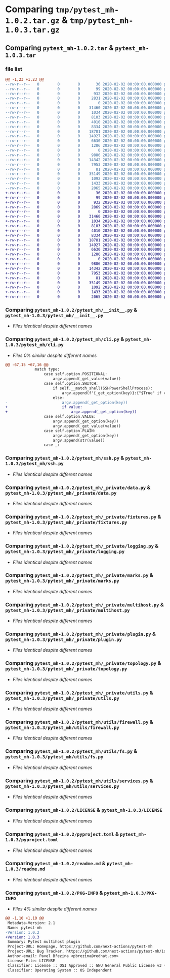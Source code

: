 # Comparing `tmp/pytest_mh-1.0.2.tar.gz` & `tmp/pytest_mh-1.0.3.tar.gz`

## Comparing `pytest_mh-1.0.2.tar` & `pytest_mh-1.0.3.tar`

### file list

```diff
@@ -1,23 +1,23 @@
--rw-r--r--   0        0        0       36 2020-02-02 00:00:00.000000 pytest_mh-1.0.2/requirements.txt
--rw-r--r--   0        0        0       99 2020-02-02 00:00:00.000000 pytest_mh-1.0.2/docs/requirements.txt
--rw-r--r--   0        0        0      932 2020-02-02 00:00:00.000000 pytest_mh-1.0.2/pytest_mh/__init__.py
--rw-r--r--   0        0        0     2831 2020-02-02 00:00:00.000000 pytest_mh-1.0.2/pytest_mh/cli.py
--rw-r--r--   0        0        0        0 2020-02-02 00:00:00.000000 pytest_mh-1.0.2/pytest_mh/py.typed
--rw-r--r--   0        0        0    31460 2020-02-02 00:00:00.000000 pytest_mh-1.0.2/pytest_mh/ssh.py
--rw-r--r--   0        0        0     1034 2020-02-02 00:00:00.000000 pytest_mh-1.0.2/pytest_mh/_private/data.py
--rw-r--r--   0        0        0     8103 2020-02-02 00:00:00.000000 pytest_mh-1.0.2/pytest_mh/_private/fixtures.py
--rw-r--r--   0        0        0     4010 2020-02-02 00:00:00.000000 pytest_mh-1.0.2/pytest_mh/_private/logging.py
--rw-r--r--   0        0        0     8334 2020-02-02 00:00:00.000000 pytest_mh-1.0.2/pytest_mh/_private/marks.py
--rw-r--r--   0        0        0    18781 2020-02-02 00:00:00.000000 pytest_mh-1.0.2/pytest_mh/_private/multihost.py
--rw-r--r--   0        0        0    14927 2020-02-02 00:00:00.000000 pytest_mh-1.0.2/pytest_mh/_private/plugin.py
--rw-r--r--   0        0        0     6630 2020-02-02 00:00:00.000000 pytest_mh-1.0.2/pytest_mh/_private/topology.py
--rw-r--r--   0        0        0     1286 2020-02-02 00:00:00.000000 pytest_mh-1.0.2/pytest_mh/_private/utils.py
--rw-r--r--   0        0        0        0 2020-02-02 00:00:00.000000 pytest_mh-1.0.2/pytest_mh/utils/__init__.py
--rw-r--r--   0        0        0     9886 2020-02-02 00:00:00.000000 pytest_mh-1.0.2/pytest_mh/utils/firewall.py
--rw-r--r--   0        0        0    14342 2020-02-02 00:00:00.000000 pytest_mh-1.0.2/pytest_mh/utils/fs.py
--rw-r--r--   0        0        0     7953 2020-02-02 00:00:00.000000 pytest_mh-1.0.2/pytest_mh/utils/services.py
--rw-r--r--   0        0        0       81 2020-02-02 00:00:00.000000 pytest_mh-1.0.2/.gitignore
--rw-r--r--   0        0        0    35149 2020-02-02 00:00:00.000000 pytest_mh-1.0.2/LICENSE
--rw-r--r--   0        0        0     1092 2020-02-02 00:00:00.000000 pytest_mh-1.0.2/pyproject.toml
--rw-r--r--   0        0        0     1433 2020-02-02 00:00:00.000000 pytest_mh-1.0.2/readme.md
--rw-r--r--   0        0        0     2065 2020-02-02 00:00:00.000000 pytest_mh-1.0.2/PKG-INFO
+-rw-r--r--   0        0        0       36 2020-02-02 00:00:00.000000 pytest_mh-1.0.3/requirements.txt
+-rw-r--r--   0        0        0       99 2020-02-02 00:00:00.000000 pytest_mh-1.0.3/docs/requirements.txt
+-rw-r--r--   0        0        0      932 2020-02-02 00:00:00.000000 pytest_mh-1.0.3/pytest_mh/__init__.py
+-rw-r--r--   0        0        0     2869 2020-02-02 00:00:00.000000 pytest_mh-1.0.3/pytest_mh/cli.py
+-rw-r--r--   0        0        0        0 2020-02-02 00:00:00.000000 pytest_mh-1.0.3/pytest_mh/py.typed
+-rw-r--r--   0        0        0    31460 2020-02-02 00:00:00.000000 pytest_mh-1.0.3/pytest_mh/ssh.py
+-rw-r--r--   0        0        0     1034 2020-02-02 00:00:00.000000 pytest_mh-1.0.3/pytest_mh/_private/data.py
+-rw-r--r--   0        0        0     8103 2020-02-02 00:00:00.000000 pytest_mh-1.0.3/pytest_mh/_private/fixtures.py
+-rw-r--r--   0        0        0     4010 2020-02-02 00:00:00.000000 pytest_mh-1.0.3/pytest_mh/_private/logging.py
+-rw-r--r--   0        0        0     8334 2020-02-02 00:00:00.000000 pytest_mh-1.0.3/pytest_mh/_private/marks.py
+-rw-r--r--   0        0        0    18781 2020-02-02 00:00:00.000000 pytest_mh-1.0.3/pytest_mh/_private/multihost.py
+-rw-r--r--   0        0        0    14927 2020-02-02 00:00:00.000000 pytest_mh-1.0.3/pytest_mh/_private/plugin.py
+-rw-r--r--   0        0        0     6630 2020-02-02 00:00:00.000000 pytest_mh-1.0.3/pytest_mh/_private/topology.py
+-rw-r--r--   0        0        0     1286 2020-02-02 00:00:00.000000 pytest_mh-1.0.3/pytest_mh/_private/utils.py
+-rw-r--r--   0        0        0        0 2020-02-02 00:00:00.000000 pytest_mh-1.0.3/pytest_mh/utils/__init__.py
+-rw-r--r--   0        0        0     9886 2020-02-02 00:00:00.000000 pytest_mh-1.0.3/pytest_mh/utils/firewall.py
+-rw-r--r--   0        0        0    14342 2020-02-02 00:00:00.000000 pytest_mh-1.0.3/pytest_mh/utils/fs.py
+-rw-r--r--   0        0        0     7953 2020-02-02 00:00:00.000000 pytest_mh-1.0.3/pytest_mh/utils/services.py
+-rw-r--r--   0        0        0       81 2020-02-02 00:00:00.000000 pytest_mh-1.0.3/.gitignore
+-rw-r--r--   0        0        0    35149 2020-02-02 00:00:00.000000 pytest_mh-1.0.3/LICENSE
+-rw-r--r--   0        0        0     1092 2020-02-02 00:00:00.000000 pytest_mh-1.0.3/pyproject.toml
+-rw-r--r--   0        0        0     1433 2020-02-02 00:00:00.000000 pytest_mh-1.0.3/readme.md
+-rw-r--r--   0        0        0     2065 2020-02-02 00:00:00.000000 pytest_mh-1.0.3/PKG-INFO
```

### Comparing `pytest_mh-1.0.2/pytest_mh/__init__.py` & `pytest_mh-1.0.3/pytest_mh/__init__.py`

 * *Files identical despite different names*

### Comparing `pytest_mh-1.0.2/pytest_mh/cli.py` & `pytest_mh-1.0.3/pytest_mh/cli.py`

 * *Files 0% similar despite different names*

```diff
@@ -67,15 +67,16 @@
             match type:
                 case self.option.POSITIONAL:
                     argv.append(_get_value(value))
                 case self.option.SWITCH:
                     if self.__match_shell(SSHPowerShellProcess):
                         argv.append(f'{_get_option(key)}:{"$True" if value else "$False"}')
                     else:
-                        argv.append(_get_option(key))
+                        if value:
+                            argv.append(_get_option(key))
                 case self.option.VALUE:
                     argv.append(_get_option(key))
                     argv.append(_get_value(value))
                 case self.option.PLAIN:
                     argv.append(_get_option(key))
                     argv.append(str(value))
                 case _:
```

### Comparing `pytest_mh-1.0.2/pytest_mh/ssh.py` & `pytest_mh-1.0.3/pytest_mh/ssh.py`

 * *Files identical despite different names*

### Comparing `pytest_mh-1.0.2/pytest_mh/_private/data.py` & `pytest_mh-1.0.3/pytest_mh/_private/data.py`

 * *Files identical despite different names*

### Comparing `pytest_mh-1.0.2/pytest_mh/_private/fixtures.py` & `pytest_mh-1.0.3/pytest_mh/_private/fixtures.py`

 * *Files identical despite different names*

### Comparing `pytest_mh-1.0.2/pytest_mh/_private/logging.py` & `pytest_mh-1.0.3/pytest_mh/_private/logging.py`

 * *Files identical despite different names*

### Comparing `pytest_mh-1.0.2/pytest_mh/_private/marks.py` & `pytest_mh-1.0.3/pytest_mh/_private/marks.py`

 * *Files identical despite different names*

### Comparing `pytest_mh-1.0.2/pytest_mh/_private/multihost.py` & `pytest_mh-1.0.3/pytest_mh/_private/multihost.py`

 * *Files identical despite different names*

### Comparing `pytest_mh-1.0.2/pytest_mh/_private/plugin.py` & `pytest_mh-1.0.3/pytest_mh/_private/plugin.py`

 * *Files identical despite different names*

### Comparing `pytest_mh-1.0.2/pytest_mh/_private/topology.py` & `pytest_mh-1.0.3/pytest_mh/_private/topology.py`

 * *Files identical despite different names*

### Comparing `pytest_mh-1.0.2/pytest_mh/_private/utils.py` & `pytest_mh-1.0.3/pytest_mh/_private/utils.py`

 * *Files identical despite different names*

### Comparing `pytest_mh-1.0.2/pytest_mh/utils/firewall.py` & `pytest_mh-1.0.3/pytest_mh/utils/firewall.py`

 * *Files identical despite different names*

### Comparing `pytest_mh-1.0.2/pytest_mh/utils/fs.py` & `pytest_mh-1.0.3/pytest_mh/utils/fs.py`

 * *Files identical despite different names*

### Comparing `pytest_mh-1.0.2/pytest_mh/utils/services.py` & `pytest_mh-1.0.3/pytest_mh/utils/services.py`

 * *Files identical despite different names*

### Comparing `pytest_mh-1.0.2/LICENSE` & `pytest_mh-1.0.3/LICENSE`

 * *Files identical despite different names*

### Comparing `pytest_mh-1.0.2/pyproject.toml` & `pytest_mh-1.0.3/pyproject.toml`

 * *Files identical despite different names*

### Comparing `pytest_mh-1.0.2/readme.md` & `pytest_mh-1.0.3/readme.md`

 * *Files identical despite different names*

### Comparing `pytest_mh-1.0.2/PKG-INFO` & `pytest_mh-1.0.3/PKG-INFO`

 * *Files 4% similar despite different names*

```diff
@@ -1,10 +1,10 @@
 Metadata-Version: 2.1
 Name: pytest-mh
-Version: 1.0.2
+Version: 1.0.3
 Summary: Pytest multihost plugin
 Project-URL: Homepage, https://github.com/next-actions/pytest-mh
 Project-URL: Bug Tracker, https://github.com/next-actions/pytest-mh/issues
 Author-email: Pavel Březina <pbrezina@redhat.com>
 License-File: LICENSE
 Classifier: License :: OSI Approved :: GNU General Public License v3 (GPLv3)
 Classifier: Operating System :: OS Independent
```

